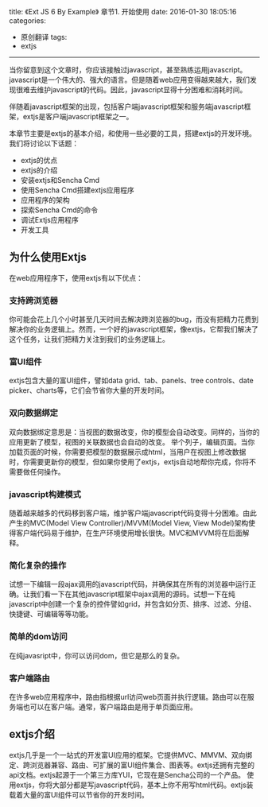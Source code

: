 title: 《Ext JS 6 By Example》 章节1. 开始使用
date: 2016-01-30 18:05:16
categories:
- 原创翻译
tags: 
- extjs

---

当你留意到这个文章时，你应该接触过javascript，甚至熟练运用javascript。javascript是一个伟大的、强大的语言。但是随着web应用变得越来越大，我们发现很难去维护javascript的代码。因此，javascript显得十分困难和消耗时间。

伴随着javascript框架的出现，包括客户端javascript框架和服务端javascript框架，extjs是客户端javascript框架之一。
<!-- more -->
本章节主要是extjs的基本介绍，和使用一些必要的工具，搭建extjs的开发环境。我们将讨论以下话题：
* extjs的优点
* extjs的介绍
* 安装extjs和Sencha Cmd
* 使用Sencha Cmd搭建extjs应用程序
* 应用程序的架构
* 探索Sencha Cmd的命令
* 调试Extjs应用程序
* 开发工具
  
## 为什么使用Extjs
在web应用程序下，使用extjs有以下优点：
  
### 支持跨浏览器
你可能会花上几个小时甚至几天时间去解决跨浏览器的bug，而没有把精力花费到解决你的业务逻辑上。然而，一个好的javascript框架，像extjs，它帮我们解决了这个任务，让我们把精力关注到我们的业务逻辑上。
  
### 富UI组件
extjs包含大量的富UI组件，譬如data grid、tab、panels、tree controls、date picker、charts等，它们会节省你大量的开发时间。
  
### 双向数据绑定
双向数据绑定意思是：当视图的数据改变，你的模型会自动改变。同样的，当你的应用更新了模型，视图的关联数据也会自动的改变。
举个列子，编辑页面。当你加载页面的时候，你需要把模型的数据展示成html，当用户在视图上修改数据时，你需要更新你的模型，但如果你使用了extjs，extjs自动地帮你完成，你将不需要做任何操作。
  
### javascript构建模式
随着越来越多的代码移到客户端，维护客户端javascript代码变得十分困难。由此产生的MVC(Model View Controller)/MVVM(Model View, View Model)架构使得客户端代码易于维护，在生产环境使用增长很快。MVC和MVVM将在后面解释。

### 简化复杂的操作
试想一下编辑一段ajax调用的javascript代码，并确保其在所有的浏览器中运行正确。让我们看一下在其他javascript框架中ajax调用的源码。试想一下在纯javascript中创建一个复杂的控件譬如grid，并包含如分页、排序、过滤、分组、快捷键、可编辑等等功能。

### 简单的dom访问
在纯javasript中，你可以访问dom，但它是那么的复杂。

### 客户端路由
在许多web应用程序中，路由指根据url访问web页面并执行逻辑。路由可以在服务端也可以在客户端。通常，客户端路由是用于单页面应用。

## extjs介绍
extjs几乎是一个一站式的开发富UI应用的框架。它提供MVC、MMVM、双向绑定、跨浏览器兼容、路由、可扩展的富UI组件集合、图表等。extjs还拥有完整的api文档。extjs起源于一个第三方库YUI，它现在是Sencha公司的一个产品。
使用extjs，你将大部分都是写javascript代码，基本上你不用写html代码。extjs装载着大量的富UI组件可以节省你的开发时间。

